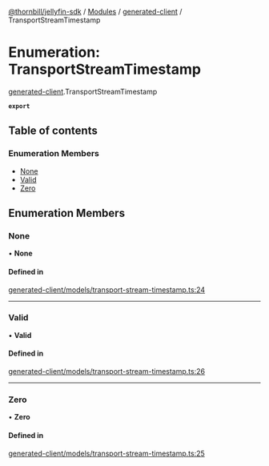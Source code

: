 [@thornbill/jellyfin-sdk](../README.md) / [Modules](../modules.md) / [generated-client](../modules/generated_client.md) / TransportStreamTimestamp

# Enumeration: TransportStreamTimestamp

[generated-client](../modules/generated_client.md).TransportStreamTimestamp

**`export`**

## Table of contents

### Enumeration Members

- [None](generated_client.TransportStreamTimestamp.md#none)
- [Valid](generated_client.TransportStreamTimestamp.md#valid)
- [Zero](generated_client.TransportStreamTimestamp.md#zero)

## Enumeration Members

### None

• **None**

#### Defined in

[generated-client/models/transport-stream-timestamp.ts:24](https://github.com/thornbill/jellyfin-sdk-typescript/blob/03092f3/src/generated-client/models/transport-stream-timestamp.ts#L24)

___

### Valid

• **Valid**

#### Defined in

[generated-client/models/transport-stream-timestamp.ts:26](https://github.com/thornbill/jellyfin-sdk-typescript/blob/03092f3/src/generated-client/models/transport-stream-timestamp.ts#L26)

___

### Zero

• **Zero**

#### Defined in

[generated-client/models/transport-stream-timestamp.ts:25](https://github.com/thornbill/jellyfin-sdk-typescript/blob/03092f3/src/generated-client/models/transport-stream-timestamp.ts#L25)
